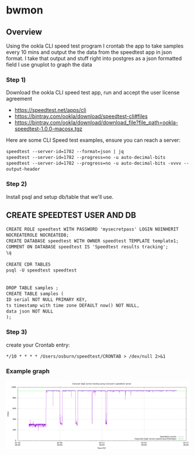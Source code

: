 bwmon
=====

## Overview

Using the ookla CLI speed test program I crontab the app to take samples every 10 mins and output the the data from the speedtest app in json format.
I take that output and stuff right into postgres as a json formatted field
I use gnuplot to graph the data


### Step 1)
Download the ookla CLI speed test app, run and accept the user license agreement

* https://speedtest.net/apps/cli
* https://bintray.com/ookla/download/speedtest-cli#files
* https://bintray.com/ookla/download/download_file?file_path=ookla-speedtest-1.0.0-macosx.tgz

Here are some CLI Speed test examples, ensure you can reach a server:
```
speedtest --server-id=1782 --format=json | jq
speedtest --server-id=1782 --progress=no -u auto-decimal-bits
speedtest --server-id=1782 --progress=no -u auto-decimal-bits -vvvv --output-header
```

### Step 2)
Install psql and setup db/table that we'll use.

CREATE SPEEDTEST USER AND DB
-----------------------------
```
CREATE ROLE speedtest WITH PASSWORD 'mysecretpass' LOGIN NOINHERIT NOCREATEROLE NOCREATEDB;
CREATE DATABASE speedtest WITH OWNER speedtest TEMPLATE template1;
COMMENT ON DATABASE speedtest IS 'Speedtest results tracking';
\q
	
CREATE CDR TABLES
psql -U speedtest speedtest
	
	
DROP TABLE samples ;
CREATE TABLE samples (
ID serial NOT NULL PRIMARY KEY,
ts timestamp with time zone DEFAULT now() NOT NULL,
data json NOT NULL
);
```

### Step 3)
create your Crontab entry:
```
*/10 * * * * /Users/osburn/speedtest/CRONTAB > /dev/null 2>&1
```

### Example graph

![Comcast download speed over time](comcast_bandwidth.png "comcast_bandwidth.png")
